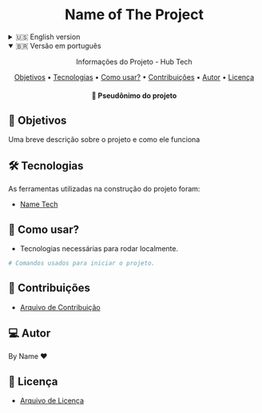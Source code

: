 <h1 align="center">
    Name of The Project
</h1>
<details>
  <summary>🇺🇸 English version</summary>

  <p align="center"> Project information - Hub Tech </p>

  <p align="center">
  <a href="#objective">Objective</a> •
  <a href="#technologies">Technologies</a> •
  <a href="#usage">Usage</a> •
  <a href="#contribution">Contributions</a> •
  <a href="#author">Author</a> •
  <a href="#license">License</a>
  </p>

  <h4 align="center">
    🎨 Project alias
  </h4>

  <h2 id="objective" > 🎯 Objectives </h2>

  A brief description about the project and how the project works

  <h2 id="technologies"> 🛠 Technologies </h2>

  The tools used in the construction of the project were:

  - [Name Tech](UrlForTheTech)

  <h2 id="usage" > 👷 Usage </h2>

  - Technologies needed to run locally.

  ```bash
  # Commands used to start the project.
  ```

  <h2 id="contribution"> 🤝Contribution </h2>

  - [Contribution File](./CONTRIBUTING.md)

  <h2 id="author"> 💻 Author </h2>

  By Name ❤

  <h2 id="license"> 📝 License </h2>

  - [License File](./LICENSE)

</details>

<details open>
  <summary>🇧🇷 Versão em português</summary>

  <p align="center"> Informações do Projeto - Hub Tech </p>

  <p align="center">
  <a href="#objective">Objetivos</a> •
  <a href="#technologies">Tecnologias</a> •
  <a href="#usage">Como usar?</a> •
  <a href="#contribution">Contribuições</a> •
  <a href="#author">Autor</a> •
  <a href="#license">Licença</a>
  </p>

  <h4 align="center">
    🎨 Pseudônimo do projeto
  </h4>

  <h2 id="objective" > 🎯 Objetivos </h2>

  Uma breve descrição sobre o projeto e como ele funciona

  <h2 id="technologies"> 🛠 Tecnologias </h2>

  As ferramentas utilizadas na construção do projeto foram:

  - [Name Tech](UrlForTheTech)

  <h2 id="usage" > 👷 Como usar? </h2>

  - Tecnologias necessárias para rodar localmente.

  ```bash
  # Comandos usados para iniciar o projeto.
  ```

  <h2 id="contribution"> 🤝 Contribuições </h2>

  - [Arquivo de Contribuição](./CONTRIBUTING.md)


  <h2 id="author"> 💻 Autor </h2>

  By Name ❤

  <h2 id="license"> 📝 Licença </h2>

  - [Arquivo de Licença](./LICENSE.md)
</details>
